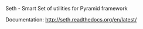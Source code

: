 Seth - Smart Set of utilities for Pyramid framework


Documentation: http://seth.readthedocs.org/en/latest/